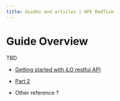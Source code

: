 ```yaml
---
title: Guides and articles | HPE Redfish
---
```


# Guide Overview

TBD

  * [Getting started with iLO restful API](https://developer.hpe.com/blog/getting-started-with-ilo-restful-api-redfish-api-conformance/)
  * [Part 2](https://developer.hpe.com/blog/getting-started-with-the-redfish-api-part-2/)

  * Other reference ?




